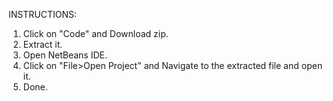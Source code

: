 INSTRUCTIONS:

1. Click on "Code" and Download zip.
2. Extract it.
3. Open NetBeans IDE.
4. Click on "File>Open Project" and Navigate to the extracted file and open it.
5. Done.

